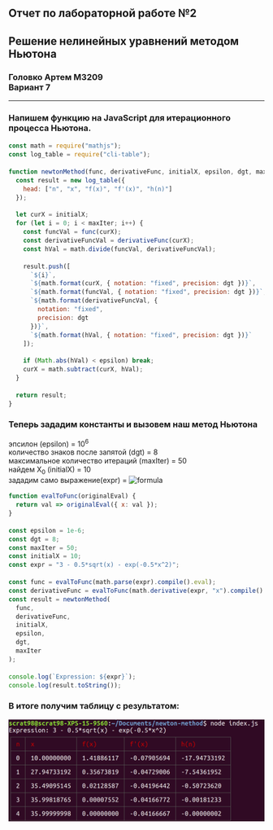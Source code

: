 ## Отчет по лабораторной работе №2

## Решение нелинейных уравнений методом Ньютона

### Головко Артем М3209 <br> Вариант 7

---

### Напишем функцию на JavaScript для итерационного процесса Ньютона.

```javascript
const math = require("mathjs");
const log_table = require("cli-table");

function newtonMethod(func, derivativeFunc, initialX, epsilon, dgt, maxIter) {
  const result = new log_table({
    head: ["n", "x", "f(x)", "f'(x)", "h(n)"]
  });

  let curX = initialX;
  for (let i = 0; i < maxIter; i++) {
    const funcVal = func(curX);
    const derivativeFuncVal = derivativeFunc(curX);
    const hVal = math.divide(funcVal, derivativeFuncVal);

    result.push([
      `${i}`,
      `${math.format(curX, { notation: "fixed", precision: dgt })}`,
      `${math.format(funcVal, { notation: "fixed", precision: dgt })}`,
      `${math.format(derivativeFuncVal, {
        notation: "fixed",
        precision: dgt
      })}`,
      `${math.format(hVal, { notation: "fixed", precision: dgt })}`
    ]);

    if (Math.abs(hVal) < epsilon) break;
    curX = math.subtract(curX, hVal);
  }

  return result;
}
```

### Теперь зададим константы и вызовем наш метод Ньютона

эпсилон (epsilon) = 10<sup>6</sup> <br>
количество знаков после запятой (dgt) = 8 <br>
максимальное количество итераций (maxIter) = 50 <br>
найдем X<sub>0</sub> (initialX) = 10 <br>
зададим само выражение(expr) = ![formula](https://latex.codecogs.com/gif.latex?3%20-%200.5*sqrt(x)%20-%20exp(-0.5*x^2))

```javascript
function evalToFunc(originalEval) {
  return val => originalEval({ x: val });
}

const epsilon = 1e-6;
const dgt = 8;
const maxIter = 50;
const initialX = 10;
const expr = "3 - 0.5*sqrt(x) - exp(-0.5*x^2)";

const func = evalToFunc(math.parse(expr).compile().eval);
const derivativeFunc = evalToFunc(math.derivative(expr, "x").compile().eval);
const result = newtonMethod(
  func,
  derivativeFunc,
  initialX,
  epsilon,
  dgt,
  maxIter
);

console.log(`Expression: ${expr}`);
console.log(result.toString());
```

### В итоге получим таблицу с результатом:

![screen](screen.png)

